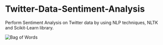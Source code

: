 # Twitter-Data-Sentiment-Analysis

Perform Sentiment Analysis on Twitter data by using NLP techniques, NLTK and Scikit-Learn library.

<img src='images/bags-of-words.png' alt='Bag of Words'/>
